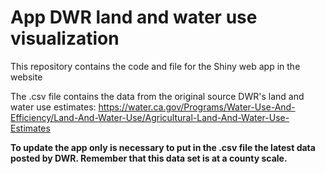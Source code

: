 # App DWR land and water use visualization

This repository contains the code and file for the Shiny web app in the website 

The .csv file contains the data from the original source DWR's land and water use estimates: https://water.ca.gov/Programs/Water-Use-And-Efficiency/Land-And-Water-Use/Agricultural-Land-And-Water-Use-Estimates

**To update the app only is necessary to put in the .csv file the latest data posted by DWR. Remember that this data set is at a county scale.**
